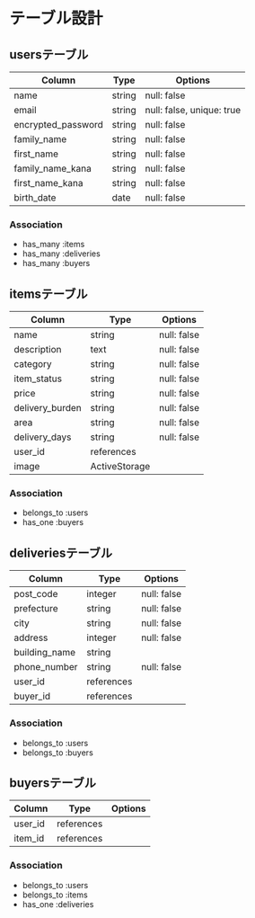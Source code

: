 # テーブル設計

## usersテーブル

| Column             | Type   | Options                   |
| ------------------ | ------ | ------------------------- |
| name               | string | null: false               |
| email              | string | null: false, unique: true |
| encrypted_password | string | null: false               |
| family_name        | string | null: false               |
| first_name         | string | null: false               |
| family_name_kana   | string | null: false               |
| first_name_kana    | string | null: false               |
| birth_date         | date   | null: false               |





### Association


- has_many :items
- has_many :deliveries
- has_many :buyers




## itemsテーブル

| Column          | Type          | Options    |
| --------------- | ------------- | ---------- |
| name            | string        | null: false|
| description     | text          | null: false|
| category        | string        | null: false|
| item_status     | string        | null: false|
| price           | string        | null: false|
| delivery_burden | string        | null: false|
| area            | string        | null: false|
| delivery_days   | string        | null: false|
| user_id         | references    |            |
| image           | ActiveStorage |            |



### Association

- belongs_to :users
- has_one :buyers



## deliveriesテーブル


| Column        | Type       | Options     |
| ------------- | ---------- | ----------- |
| post_code     | integer    | null: false |
| prefecture    | string     | null: false |
| city          | string     | null: false |
| address       | integer    | null: false |
| building_name | string     |             |
| phone_number  | string     | null: false |
| user_id       | references |             |
| buyer_id      | references |             |



### Association

- belongs_to :users
- belongs_to :buyers




## buyersテーブル


| Column  | Type       | Options |
| ------- | ---------- | ------- |
| user_id | references |         |
| item_id | references |         |



### Association

- belongs_to :users
- belongs_to :items
- has_one :deliveries




